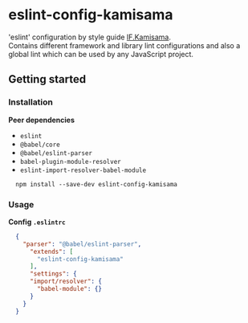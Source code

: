 # eslint-config-kamisama

'eslint' configuration by style guide [IF.Kamisama](https://github.com/furdzik/IF.Kamisama).  
Contains different framework and library lint configurations and also a global lint which can be used by any JavaScript project.

## Getting started

### Installation

**Peer dependencies**
- `eslint`
- `@babel/core`
- `@babel/eslint-parser`
- `babel-plugin-module-resolver`
- `eslint-import-resolver-babel-module`

```
  npm install --save-dev eslint-config-kamisama
```

### Usage

**Config `.eslintrc`**

```json
  {
    "parser": "@babel/eslint-parser",
      "extends": [
        "eslint-config-kamisama"
      ],
      "settings": {
      "import/resolver": {
        "babel-module": {}
      }
    }
  }
```
